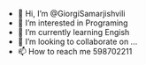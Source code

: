 - 👋 Hi, I’m @GiorgiSamarjishvili
- 👀 I’m interested in Programing
- 🌱 I’m currently learning Engish 
- 💞️ I’m looking to collaborate on ...
- 📫 How to reach me 598702211

<!---
GiorgiSamarjishvili/GiorgiSamarjishvili is a ✨ special ✨ repository because its `README.md` (this file) appears on your GitHub profile.
You can click the Preview link to take a look at your changes.
--->
